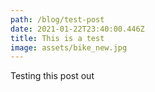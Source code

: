 ```yaml
---
path: /blog/test-post
date: 2021-01-22T23:40:00.446Z
title: This is a test
image: assets/bike_new.jpg
---
```

Testing this post out
